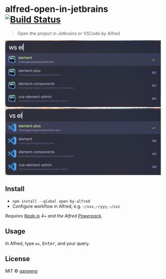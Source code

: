# alfred-open-in-jetbrains [![Build Status](https://travis-ci.org/gp0119/alfred-open-in-jetbrains.svg?branch=master)](https://travis-ci.org/gp0119/alfred-open-in-jetbrains)

> Open the project in Jetbrains or VSCode by Alfred


<img src="usage1.png" width="580">

<img src="usage2.png" width="580">

## Install

- ` npm install --global open-by-alfred `
- Configure workflow in Alfred, e.g. `~/xxx,~/yyy,~/zzz`

*Requires [Node.js](https://nodejs.org) 4+ and the Alfred [Powerpack](https://www.alfredapp.com/powerpack/).*


## Usage

In Alfred, type `ws`, <kbd>Enter</kbd>, and your query.


## License

MIT © [ganpeng](https://github.com/gp0119/alfred-open-in-jetbrains)

